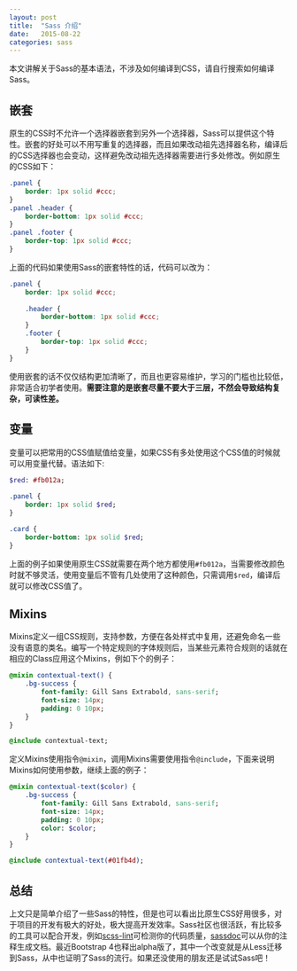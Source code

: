 ```yaml
---
layout: post
title:  "Sass 介绍"
date:   2015-08-22
categories: sass
---
```


本文讲解关于Sass的基本语法，不涉及如何编译到CSS，请自行搜索如何编译Sass。

## 嵌套
原生的CSS时不允许一个选择器嵌套到另外一个选择器，Sass可以提供这个特性。嵌套的好处可以不用写重复的选择器，而且如果改动祖先选择器名称，编译后的CSS选择器也会变动，这样避免改动祖先选择器需要进行多处修改。例如原生的CSS如下：

```css
.panel {
	border: 1px solid #ccc;
}
.panel .header {
	border-bottom: 1px solid #ccc;
}
.panel .footer {
	border-top: 1px solid #ccc;
}
```

上面的代码如果使用Sass的嵌套特性的话，代码可以改为：

```css
.panel {
	border: 1px solid #ccc;
	
	.header {
		border-bottom: 1px solid #ccc;
	}
	.footer {
		border-top: 1px solid #ccc;
	}
}
```
使用嵌套的话不仅仅结构更加清晰了，而且也更容易维护，学习的门槛也比较低，非常适合初学者使用。**需要注意的是嵌套尽量不要大于三层，不然会导致结构复杂，可读性差。**


## 变量
变量可以把常用的CSS值赋值给变量，如果CSS有多处使用这个CSS值的时候就可以用变量代替。语法如下:

```sass
$red: #fb012a;
	
.panel {
	border: 1px solid $red;
}

.card {
	border-bottom: 1px solid $red;
}
```
上面的例子如果使用原生CSS就需要在两个地方都使用`#fb012a`，当需要修改颜色时就不够灵活，使用变量后不管有几处使用了这种颜色，只需调用`$red`，编译后就可以修改CSS值了。
	
## Mixins
Mixins定义一组CSS规则，支持参数，方便在各处样式中复用，还避免命名一些没有语意的类名。编写一个特定规则的字体规则后，当某些元素符合规则的话就在相应的Class应用这个Mixins，例如下个的例子：

```sass
@mixin contextual-text() {
	.bg-success {
		font-family: Gill Sans Extrabold, sans-serif;
		font-size: 14px;
		padding: 0 10px;
	}
}

@include contextual-text;
```

定义Mixins使用指令`@mixin`，调用Mixins需要使用指令`@include`，下面来说明Mixins如何使用参数，继续上面的例子：

```sass
@mixin contextual-text($color) {
	.bg-success {
		font-family: Gill Sans Extrabold, sans-serif;
		font-size: 14px;
		padding: 0 10px;
		color: $color;
	}
}

@include contextual-text(#01fb4d);
```

## 总结

上文只是简单介绍了一些Sass的特性，但是也可以看出比原生CSS好用很多，对于项目的开发有极大的好处，极大提高开发效率。Sass社区也很活跃，有比较多的工具可以配合开发，例如[scss-lint](https://github.com/brigade/scss-lint)可检测你的代码质量，[sassdoc](http://sassdoc.com)可以从你的注释生成文档。最近Bootstrap 4也释出alpha版了，其中一个改变就是从Less迁移到Sass，从中也证明了Sass的流行。如果还没使用的朋友还是试试Sass吧！



	